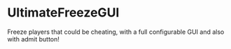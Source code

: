# UltimateFreezeGUI
Freeze players that could be cheating, with a full configurable GUI and also with admit button!
